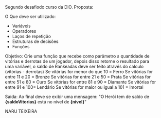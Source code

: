 Segundo desafiodo curso da DIO. Proposta:

O Que deve ser utilizado:
- Variáveis
- Operadores
- Laços de repetição
- Estruturas de decisões
- Funções

Objetivo: 
Crie uma função que recebe como parâmetro a quantidade de vitórias e derrotas de um jogador,
depois disso retorne o resultado para uma variável, o saldo de Rankeadas deve ser feito através do calculo (vitórias - derrotas)
Se vitórias for menor do que 10 = Ferro
Se vitórias for entre 11 e 20 = Bronze
Se vitórias for entre 21 e 50 = Prata
Se vitórias for entre 51 e 80 = Ouro
Se vitórias for entre 81 e 90 = Diamante
Se vitórias for entre 91 e 100= Lendário
Se vitórias for maior ou igual a 101 = Imortal

Saída: 
Ao final deve se exibir uma mensagem:
"O Herói tem de saldo de **{saldoVitorias}** está no nível de **{nivel}**"

NARU TEIXEIRA